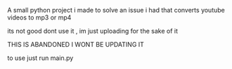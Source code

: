 A small python project i made to solve an issue i had that converts youtube videos to mp3 or mp4 

its not good dont use it , im just uploading for the sake of it 

THIS IS ABANDONED I WONT BE UPDATING IT 

to use just run main.py 

